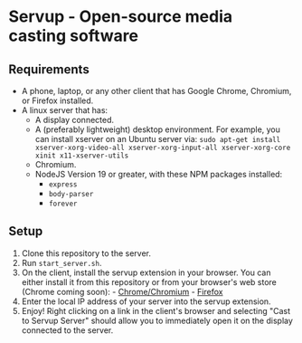 # Servup - Open-source media casting software
## Requirements
 - A phone, laptop, or any other client that has Google Chrome, Chromium, or Firefox installed. 
 - A linux server that has:
    - A display connected.
    - A (preferably lightweight) desktop environment. For example, you can install xserver on an Ubuntu server via: `sudo apt-get install xserver-xorg-video-all xserver-xorg-input-all xserver-xorg-core xinit x11-xserver-utils`
    - Chromium.
    - NodeJS Version 19 or greater, with these NPM packages installed:
        - `express`
        - `body-parser`
        - `forever`
## Setup
 1. Clone this repository to the server. 
 2. Run `start_server.sh`.
 3. On the client, install the servup extension in your browser. You can either install it from this repository or from your browser's web store (Chrome coming soon):
        - [Chrome/Chromium]()
        - [Firefox](https://addons.mozilla.org/en-US/firefox/addon/servup/)
 4. Enter the local IP address of your server into the servup extension.
 5. Enjoy! Right clicking on a link in the client's browser and selecting "Cast to Servup Server" should allow you to immediately open it on the display connected to the server.
